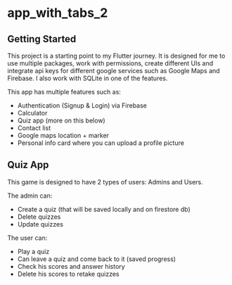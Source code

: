# app_with_tabs_2


## Getting Started

This project is a starting point to my Flutter journey.
It is designed for me to use multiple packages, work with permissions, create different UIs and integrate api keys for different google services such as Google Maps and Firebase.
I also work with SQLite in one of the features.

This app has multiple features such as:
- Authentication (Signup & Login) via Firebase
- Calculator
- Quiz app (more on this below)
- Contact list
- Google maps location + marker
- Personal info card where you can upload a profile picture

## Quiz App

This game is designed to have 2 types of users: Admins and Users.

The admin can:
- Create a quiz (that will be saved locally and on firestore db)
- Delete quizzes
- Update quizzes

The user can:
- Play a quiz
- Can leave a quiz and come back to it (saved progress)
- Check his scores and answer history
- Delete his scores to retake quizzes
